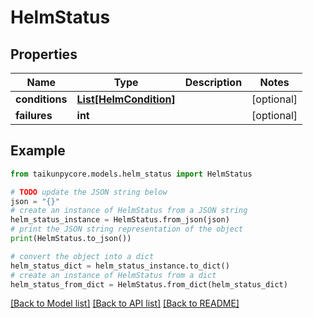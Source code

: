 # HelmStatus


## Properties

Name | Type | Description | Notes
------------ | ------------- | ------------- | -------------
**conditions** | [**List[HelmCondition]**](HelmCondition.md) |  | [optional] 
**failures** | **int** |  | [optional] 

## Example

```python
from taikunpycore.models.helm_status import HelmStatus

# TODO update the JSON string below
json = "{}"
# create an instance of HelmStatus from a JSON string
helm_status_instance = HelmStatus.from_json(json)
# print the JSON string representation of the object
print(HelmStatus.to_json())

# convert the object into a dict
helm_status_dict = helm_status_instance.to_dict()
# create an instance of HelmStatus from a dict
helm_status_from_dict = HelmStatus.from_dict(helm_status_dict)
```
[[Back to Model list]](../README.md#documentation-for-models) [[Back to API list]](../README.md#documentation-for-api-endpoints) [[Back to README]](../README.md)



